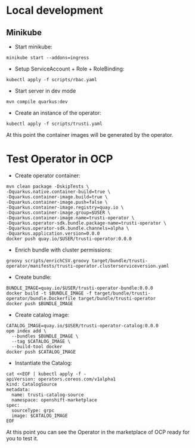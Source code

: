 # Local development

## Minikube

- Start minikube:

```shell
minikube start --addons=ingress
```

- Setup ServiceAccount + Role + RoleBinding:

```shell
kubectl apply -f scripts/rbac.yaml
```

- Start server in dev mode

```shell
mvn compile quarkus:dev
```

- Create an instance of the operator:

```shell
kubectl apply -f scripts/trusti.yaml
```

At this point the container images will be generated by the operator.

# Test Operator in OCP

- Create operator container:

```shell
mvn clean package -DskipTests \
-Dquarkus.native.container-build=true \
-Dquarkus.container-image.build=true \
-Dquarkus.container-image.push=false \
-Dquarkus.container-image.registry=quay.io \
-Dquarkus.container-image.group=$USER \
-Dquarkus.container-image.name=trusti-operator \
-Dquarkus.operator-sdk.bundle.package-name=trusti-operator \
-Dquarkus.operator-sdk.bundle.channels=alpha \
-Dquarkus.application.version=0.0.0
docker push quay.io/$USER/trusti-operator:0.0.0
```

- Enrich bundle with cluster permissions:

```shell
groovy scripts/enrichCSV.groovy target/bundle/trusti-operator/manifests/trusti-operator.clusterserviceversion.yaml
```

- Create bundle:

```shell
BUNDLE_IMAGE=quay.io/$USER/trusti-operator-bundle:0.0.0
docker build -t $BUNDLE_IMAGE -f target/bundle/trusti-operator/bundle.Dockerfile target/bundle/trusti-operator
docker push $BUNDLE_IMAGE
```

- Create catalog image:

```shell
CATALOG_IMAGE=quay.io/$USER/trusti-operator-catalog:0.0.0
opm index add \
  --bundles $BUNDLE_IMAGE \
  --tag $CATALOG_IMAGE \
  --build-tool docker
docker push $CATALOG_IMAGE
```

- Instantiate the Catalog:

```shell
cat <<EOF | kubectl apply -f -
apiVersion: operators.coreos.com/v1alpha1
kind: CatalogSource
metadata:
  name: trusti-catalog-source
  namespace: openshift-marketplace
spec:
  sourceType: grpc
  image: $CATALOG_IMAGE
EOF
```

At this point you can see the Operator in the marketplace of OCP ready for you to test it.

